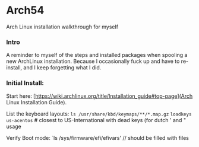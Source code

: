 # Arch54
Arch Linux installation walkthrough for myself

### Intro
A reminder to myself of the steps and installed packages when spooling a new ArchLinux installation.
Because I occasionally fuck up and have to re-install, and I keep forgetting what I did.

### Initial Install:
Start here: [https://wiki.archlinux.org/title/Installation_guide#top-page](Arch Linux Installation Guide).

List the keyboard layouts:
`ls /usr/share/kbd/keymaps/**/*.map.gz`
`loadkeys us-acentos` # closest to US-International with dead keys (for dutch ' and " usage

Verify Boot mode:
`ls /sys/firmware/efi/efivars' // should be filled with files
